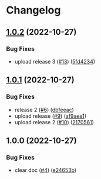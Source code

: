 # Changelog

## [1.0.2](https://github.com/teabot/benchmark/compare/v1.0.1...v1.0.2) (2022-10-27)


### Bug Fixes

* upload release 3 ([#13](https://github.com/teabot/benchmark/issues/13)) ([5fd4234](https://github.com/teabot/benchmark/commit/5fd4234c0db7b393d2aae27f09393a940b5c7b5f))

## [1.0.1](https://github.com/teabot/benchmark/compare/v1.0.0...v1.0.1) (2022-10-27)


### Bug Fixes

* release 2 ([#6](https://github.com/teabot/benchmark/issues/6)) ([dbfeeac](https://github.com/teabot/benchmark/commit/dbfeeacba08ebca9c81678508549b492f7200c96))
* upload release ([#9](https://github.com/teabot/benchmark/issues/9)) ([af9aee1](https://github.com/teabot/benchmark/commit/af9aee1aa9eec38a2009d1b4abb57108bacb21e3))
* upload release 2 ([#10](https://github.com/teabot/benchmark/issues/10)) ([2170561](https://github.com/teabot/benchmark/commit/2170561c89494ebf23f8213bffde2499595fc65d))

## 1.0.0 (2022-10-27)


### Bug Fixes

* clear doc ([#4](https://github.com/teabot/benchmark/issues/4)) ([e24653b](https://github.com/teabot/benchmark/commit/e24653ba4c1a6d08f0c4c2781f019529dd1071fe))
